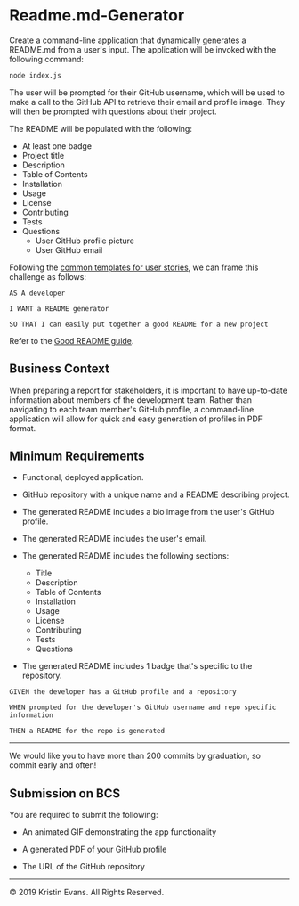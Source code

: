# Readme.md-Generator

Create a command-line application that dynamically generates a README.md from a user's input. The application will be invoked with the following command:

```sh
node index.js
```

The user will be prompted for their GitHub username, which will be used to make a call to the GitHub API to retrieve their email and profile image. They will then be prompted with questions about their project.

The README will be populated with the following:

* At least one badge
* Project title
* Description
* Table of Contents
* Installation
* Usage
* License
* Contributing
* Tests
* Questions
  * User GitHub profile picture
  * User GitHub email

Following the [common templates for user stories](https://en.wikipedia.org/wiki/User_story#Common_templates), we can frame this challenge as follows:

```
AS A developer

I WANT a README generator

SO THAT I can easily put together a good README for a new project
```

Refer to the [Good README guide](../../01-HTML-Git-CSS/04-Supplemental/Good-README-Guide/README.md).

## Business Context

When preparing a report for stakeholders, it is important to have up-to-date information about members of the development team. Rather than navigating to each team member's GitHub profile, a command-line application will allow for quick and easy generation of profiles in PDF format.

## Minimum Requirements

* Functional, deployed application.

* GitHub repository with a unique name and a README describing project.

* The generated README includes a bio image from the user's GitHub profile.

* The generated README includes the user's email.

* The generated README includes the following sections: 
  * Title
  * Description
  * Table of Contents
  * Installation
  * Usage
  * License
  * Contributing
  * Tests
  * Questions

* The generated README includes 1 badge that's specific to the repository.

```
GIVEN the developer has a GitHub profile and a repository

WHEN prompted for the developer's GitHub username and repo specific information

THEN a README for the repo is generated
```
- - -

We would like you to have more than 200 commits by graduation, so commit early and often!

## Submission on BCS

You are required to submit the following:

* An animated GIF demonstrating the app functionality

* A generated PDF of your GitHub profile

* The URL of the GitHub repository

- - -
© 2019 Kristin Evans. All Rights Reserved.

